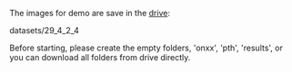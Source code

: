 The images for demo are save in the [drive](https://drive.google.com/drive/folders/1-f3TDycAgjHYhIojLQrKLHLZerYAkT7E?usp=drive_link):

datasets/29_4_2_4

Before starting, please create the empty folders, 'onxx', 'pth', 'results', or you can download all folders from drive directly.
